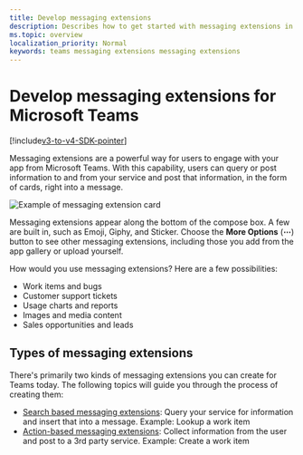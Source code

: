 ```yaml
---
title: Develop messaging extensions
description: Describes how to get started with messaging extensions in Microsoft Teams
ms.topic: overview
localization_priority: Normal
keywords: teams messaging extensions messaging extensions
---
```

# Develop messaging extensions for Microsoft Teams

[!include[v3-to-v4-SDK-pointer](~/includes/v3-to-v4-pointer-me.md)]

Messaging extensions are a powerful way for users to engage with your app from Microsoft Teams. With this capability, users can query or post information to and from your service and post that information, in the form of cards, right into a message.

![Example of messaging extension card](~/assets/images/compose-extensions/ceexample.png)

Messaging extensions appear along the bottom of the compose box. A few are built in, such as Emoji, Giphy, and Sticker. Choose the **More Options** (**&#8943;**) button to see other messaging extensions, including those you add from the app gallery or upload yourself.

How would you use messaging extensions? Here are a few possibilities:

* Work items and bugs
* Customer support tickets
* Usage charts and reports
* Images and media content
* Sales opportunities and leads

## Types of messaging extensions

There's primarily two kinds of messaging extensions you can create for Teams today. The following topics will guide you through the process of creating them:

* [Search based messaging extensions](~/resources/messaging-extension-v3/search-extensions.md): Query your service for information and insert that into a message. Example: Lookup a work item
* [Action-based messaging extensions](~/resources/messaging-extension-v3/create-extensions.md): Collect information from the user and post to a 3rd party service. Example: Create a work item
